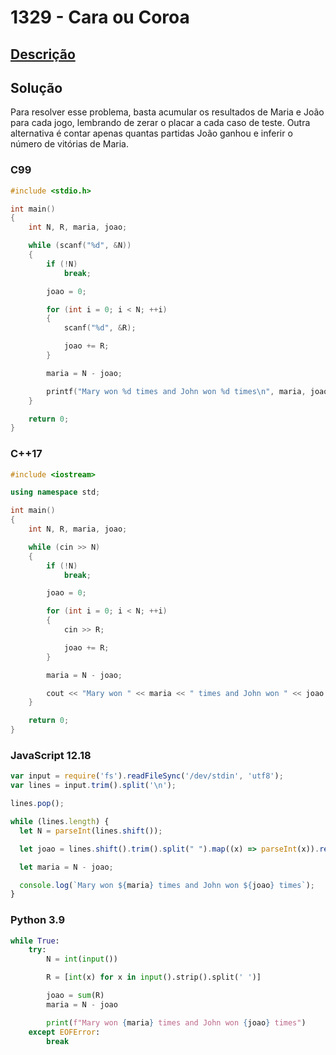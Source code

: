 # 1329 - Cara ou Coroa

## [Descrição](https://www.beecrowd.com.br/judge/pt/problems/view/1329)

## Solução

Para resolver esse problema, basta acumular os resultados de Maria e João para cada jogo, lembrando de zerar o placar a cada caso de teste. Outra alternativa é contar apenas quantas partidas João ganhou e inferir o número de vitórias de Maria.

### C99
```c
#include <stdio.h>

int main()
{
    int N, R, maria, joao;

    while (scanf("%d", &N))
    {
        if (!N)
            break;

        joao = 0;

        for (int i = 0; i < N; ++i)
        {
            scanf("%d", &R);

            joao += R;
        }

        maria = N - joao;

        printf("Mary won %d times and John won %d times\n", maria, joao);
    }

    return 0;
}
```

### C++17
```cpp
#include <iostream>

using namespace std;

int main()
{
    int N, R, maria, joao;

    while (cin >> N)
    {
        if (!N)
            break;

        joao = 0;

        for (int i = 0; i < N; ++i)
        {
            cin >> R;

            joao += R;
        }

        maria = N - joao;

        cout << "Mary won " << maria << " times and John won " << joao << " times" << endl;
    }

    return 0;
}
```

### JavaScript 12.18
```javascript
var input = require('fs').readFileSync('/dev/stdin', 'utf8');
var lines = input.trim().split('\n');

lines.pop();

while (lines.length) {
  let N = parseInt(lines.shift());

  let joao = lines.shift().trim().split(" ").map((x) => parseInt(x)).reduce((acc, cur) => acc + cur, 0);

  let maria = N - joao;

  console.log(`Mary won ${maria} times and John won ${joao} times`);
}
```

### Python 3.9
```python
while True:
    try:
        N = int(input())

        R = [int(x) for x in input().strip().split(' ')]

        joao = sum(R)
        maria = N - joao

        print(f"Mary won {maria} times and John won {joao} times")
    except EOFError:
        break
```